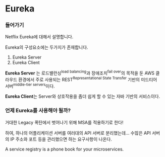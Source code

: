 # Eureka

### 들어가기

Netflix Eureka에 대해서 설명합니다.

Eureka의 구성요소에는 두가지가 존재합니다.

1. Eureka Server
2. Eureka Client

**Eureka Server** 는 로드밸런싱<sup>load balancing</sup>과 장애조치<sup>fail over</sup>의 목적을 둔 AWS 클라우드 환경에서 주로 사용되는 REST<sup>Representational State Transfer</sup> 기반의 미드티어 서버<sup>middle-tier servers</sup>이다.

**Eureka Client**는 Server와 상호작용을 좀더 쉽게 할 수 있는 자바 기반의 서비스이다.

### 언제 Eureka를 사용해야 될까?

거대한 Legacy 폭탄에서 벗어나기 위해 MSA를 적용하기로 한다!

하여, 하나의 어플리케이션 서버를 여러대의 API 서버로 분리했는데... 수많은 API 서버의 IP 주소와 포트 등을 관리했으면 하는 요구사항이 나온다.



A service registry is a phone book for your microservices.